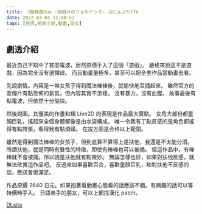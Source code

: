 ```yaml
---
title: 《輪舞曲Duo -夜明けのフォルテシモ- ぷにゅぷりff》
date: 2022-03-04 11:48:52
tags: [色情,視覺小說,動畫,日文]
---
```

## 劇透介紹

最近自己不知中了甚麼電波，居然原價手入了這個「遊戲」。
嚴格來說這不是遊戲，因為完全沒有選擇歧。
而且動畫量極多，甚至可以把全套作品當動畫去看。

先說劇情。內容是一堆女孩子得到魔法棒棒後，就愉快地互捅起來。
雖然官方的宣傳片有點恐佈的氣氛，但內容其實不怎樣。
沒有暴力，沒有血腥。
故事最後有點電波，但依然十分愉快。

然後說圖。其優美的作畫和類 Live2D 的表現是作品最大賣點。
女角大部份都童顏巨乳，搖起來全個身體都像是由水袋構成。
唯一令我有丁點反感的是角色都搖得有點誇張，看得我有點煩燥。
在拔方面是合格以上範圍。

雖然是得到魔法棒棒的女孩子，但到底算不算得上是扶他，我還是不太能分清。
所謂扶他，就是同時有雙性的特徵，即使有棒棒也可以被捅。
但這作品中，有棒棒就不會被捅。所以說是扶他就有點微妙。
無論怎樣也好，如果對扶他反感，就無法欣賞這作品吧。
反過來如果喜歡百合，喜歡童顏巨乳，和對扶他不反感的話，應該會很滿足。

作品原價 2640 日元。如果抱著看動畫心態看的話應該不錯。有興趣的話可以等特價時手入。
日語苦手的朋友，可以上網找漢化 patch。

[DLsite](https://www.dlsite.com/maniax/work/=/product_id/RJ143025.html)
